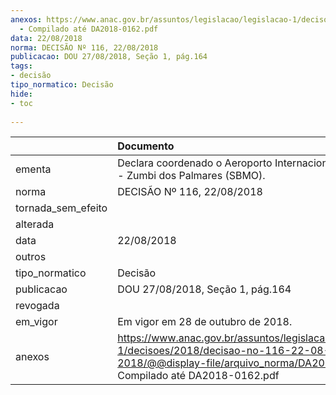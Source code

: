 ```yaml
---
anexos: https://www.anac.gov.br/assuntos/legislacao/legislacao-1/decisoes/2018/decisao-no-116-22-08-2018/@@display-file/arquivo_norma/DA2018-0116
  - Compilado até DA2018-0162.pdf
data: 22/08/2018
norma: DECISÃO Nº 116, 22/08/2018
publicacao: DOU 27/08/2018, Seção 1, pág.164
tags:
- decisão
tipo_normatico: Decisão
hide: 
- toc 
 
---
```


|                    | Documento                                                                                                                                                                 |
|:-------------------|:--------------------------------------------------------------------------------------------------------------------------------------------------------------------------|
| ementa             | Declara coordenado o Aeroporto Internacional de Maceió - Zumbi dos Palmares (SBMO).                                                                                       |
| norma              | DECISÃO Nº 116, 22/08/2018                                                                                                                                                |
| tornada_sem_efeito |                                                                                                                                                                           |
| alterada           |                                                                                                                                                                           |
| data               | 22/08/2018                                                                                                                                                                |
| outros             |                                                                                                                                                                           |
| tipo_normatico     | Decisão                                                                                                                                                                   |
| publicacao         | DOU 27/08/2018, Seção 1, pág.164                                                                                                                                          |
| revogada           |                                                                                                                                                                           |
| em_vigor           | Em vigor em 28 de outubro de 2018.                                                                                                                                        |
| anexos             | https://www.anac.gov.br/assuntos/legislacao/legislacao-1/decisoes/2018/decisao-no-116-22-08-2018/@@display-file/arquivo_norma/DA2018-0116 - Compilado até DA2018-0162.pdf |